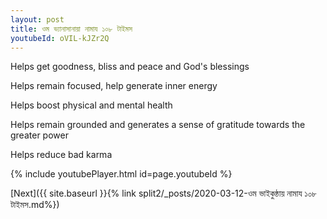 ```yaml
---
layout: post
title: ওম ভ্যানাসানায়া নামায ১০৮ টাইমস
youtubeId: oVIL-kJZr2Q
---
```

 
 
Helps get goodness, bliss and peace and God's blessings
 
Helps remain focused, help generate inner energy 
 
Helps boost physical and mental health 
 
Helps remain grounded and generates a sense of gratitude towards the greater power 
 
Helps reduce bad karma
 
 
 
 


{% include youtubePlayer.html id=page.youtubeId %}
 
[Next]({{ site.baseurl }}{% link  split2/_posts/2020-03-12-ওম ভাইকুন্ঠায় নামায ১০৮ টাইমস.md%})
 
